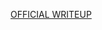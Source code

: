 [OFFICIAL WRITEUP](https://crypto-cat.gitbook.io/ctf-writeups/2024/intigriti/forensics/ctf_mind_tricks)
